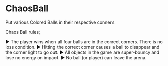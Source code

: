 # ChaosBall
Put various Colored Balls in their respective conners

Chaos Ball rules;

► The player wins when all four balls are in the correct corners. There
is no loss condition.
► Hitting the correct corner causes a ball to disappear and the corner
light to go out.
► All objects in the game are super-bouncy and lose no energy on
impact.
► No ball (or player) can leave the arena.
